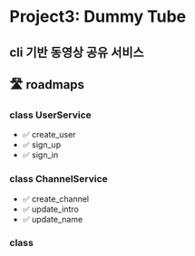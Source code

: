 # Project3: Dummy Tube
## cli 기반 동영상 공유 서비스


## 🛣 roadmaps
### class UserService
+ ✅ create_user
+ ✅ sign_up
+ ✅ sign_in


### class ChannelService
+ ✅ create_channel
+ ✅ update_intro
+ ✅ update_name

### class 

